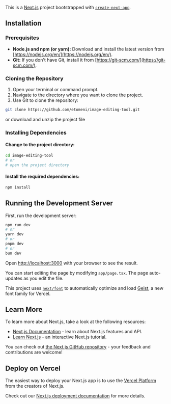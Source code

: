 This is a [Next.js](https://nextjs.org) project bootstrapped with [`create-next-app`](https://nextjs.org/docs/app/api-reference/cli/create-next-app).


## Installation

### Prerequisites

* **Node.js and npm (or yarn):** Download and install the latest version from [https://nodejs.org/en/](https://nodejs.org/en/).
* **Git:** If you don't have Git, install it from [https://git-scm.com/](https://git-scm.com/).

### Cloning the Repository

1. Open your terminal or command prompt.
2. Navigate to the directory where you want to clone the project.
3. Use Git to clone the repository:

```bash
git clone https://github.com/etomeni/image-editing-tool.git
```

or download and unzip the project file

### Installing Dependencies
#### Change to the project directory:

```bash
cd image-editing-tool
# or
# open the project directory
```
#### Install the required dependencies:

```bash
npm install
```

## Running the Development Server
First, run the development server:

```bash
npm run dev
# or
yarn dev
# or
pnpm dev
# or
bun dev
```

Open [http://localhost:3000](http://localhost:3000) with your browser to see the result.

You can start editing the page by modifying `app/page.tsx`. The page auto-updates as you edit the file.

This project uses [`next/font`](https://nextjs.org/docs/app/building-your-application/optimizing/fonts) to automatically optimize and load [Geist](https://vercel.com/font), a new font family for Vercel.

## Learn More

To learn more about Next.js, take a look at the following resources:

- [Next.js Documentation](https://nextjs.org/docs) - learn about Next.js features and API.
- [Learn Next.js](https://nextjs.org/learn) - an interactive Next.js tutorial.

You can check out [the Next.js GitHub repository](https://github.com/vercel/next.js) - your feedback and contributions are welcome!

## Deploy on Vercel

The easiest way to deploy your Next.js app is to use the [Vercel Platform](https://vercel.com/new?utm_medium=default-template&filter=next.js&utm_source=create-next-app&utm_campaign=create-next-app-readme) from the creators of Next.js.

Check out our [Next.js deployment documentation](https://nextjs.org/docs/app/building-your-application/deploying) for more details.
